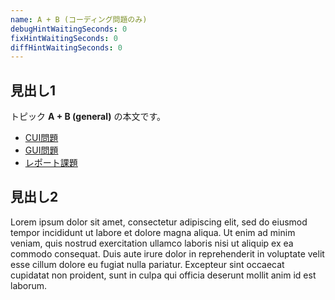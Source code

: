 ```yaml
---
name: A + B (コーディング問題のみ)
debugHintWaitingSeconds: 0
fixHintWaitingSeconds: 0
diffHintWaitingSeconds: 0
---
```


## 見出し1

トピック **A + B (general)** の本文です。

- [CUI問題](problems/example_course_imported_a_plus_b)
- [GUI問題](problems/example_course_imported_java_gui)
- [レポート課題](problems/example_course_imported_report)

## 見出し2

Lorem ipsum dolor sit amet, consectetur adipiscing elit, sed do eiusmod tempor incididunt ut labore et dolore magna aliqua.
Ut enim ad minim veniam, quis nostrud exercitation ullamco laboris nisi ut aliquip ex ea commodo consequat.
Duis aute irure dolor in reprehenderit in voluptate velit esse cillum dolore eu fugiat nulla pariatur.
Excepteur sint occaecat cupidatat non proident, sunt in culpa qui officia deserunt mollit anim id est laborum.
